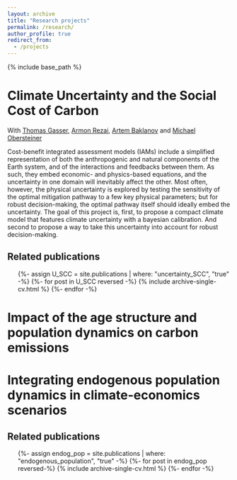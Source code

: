 ```yaml
---
layout: archive
title: "Research projects"
permalink: /research/
author_profile: true
redirect_from:
  - /projects
---
```


{% include base_path %}


Climate Uncertainty and the Social Cost of Carbon
======
With [Thomas Gasser](https://scholar.google.fr/citations?user=fjpNQPgAAAAJ&hl=en), [Armon Rezai](https://www.wu.ac.at/ecolecon/institute/team/arezai), [Artem Baklanov](https://www.hse.ru/en/org/persons/228998876) and [Michael Obersteiner](https://scholar.google.fr/citations?user=sl5sPKIAAAAJ&hl=en)

Cost-benefit integrated assessment models (IAMs) include a simplified representation of both the anthropogenic and natural components of the Earth system, and of the interactions and feedbacks between them. As such, they embed economic- and physics-based equations, and the uncertainty in one domain will inevitably affect the other. Most often, however, the physical uncertainty is explored by testing the sensitivity of the optimal mitigation pathway to a few key physical parameters; but for robust decision-making, the optimal pathway itself should ideally embed the uncertainty.
The goal of this project is, first, to propose a compact climate model that features climate uncertainty with a bayesian calibration. And second to propose a way to take this uncertainty into account for robust decision-making.

Related publications
----
<ul>
{%- assign U_SCC = site.publications | where: "uncertainty_SCC", "true" -%}
{%- for post in U_SCC reversed -%}
  {% include archive-single-cv.html %}
{%- endfor -%}
</ul>



Impact of the age structure and population dynamics on carbon emissions
======


Integrating endogenous population dynamics in climate-economics scenarios
======

Related publications
----
<ul>
{%- assign endog_pop = site.publications | where: "endogenous_population", "true" -%}
{%- for post in endog_pop reversed-%}
  {% include archive-single-cv.html %}
{%- endfor -%}
</ul>


  



